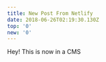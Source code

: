 ```yaml
---
title: New Post From Netlify
date: 2018-06-26T02:19:30.130Z
top: '0'
new: '0'
---
```

Hey! This is now in a CMS
